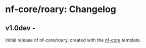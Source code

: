 # nf-core/roary: Changelog

## v1.0dev - <date>
Initial release of nf-core/roary, created with the [nf-core](http://nf-co.re/) template.
